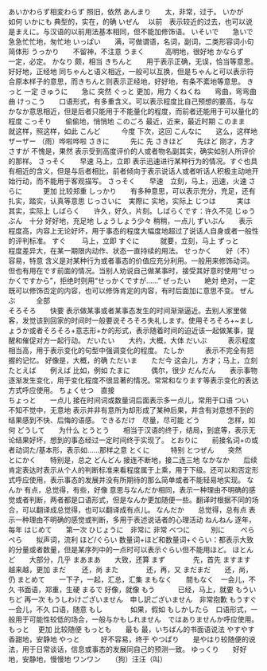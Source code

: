 あいかわらず相変わらず  照旧，依然
あんまり　　太，非常，过于。
いかが　　　如何
いかにも   典型的，实在，的确
いぜん　 以前　表示较近的过去，也可以说是まえに。与汉语的以前用法基本相同，但不能加修饰语。
いそいで　　急いで　急急忙忙地，匆忙地
いっぱい　　满，可做谓语，名词，副词，二类形容词小句简体形
うっかり　　不留神，不注意
うまく　　　高明地，很好地
かならず　　一定，必定。
かなり     颇，相当
きちんと　　用于表示正确，无误，恰当等意思。好好地，正经地 同ちゃんと语义相近，一般可以互换，但是ちゃんと可以表示符合原本样子的意思，而きちんと则表示正经地，好好地，有条不紊地等意思。
きっと     一定
きゅうに　　急に  突然
ぐっと     更加，用力
くねくね　　弯曲，弯弯曲曲
けっこう　　口语形式，有多重含义。可以表示程度比自己预想的要高，与なかなか意思相近，但是后者只能用于不能量化的程度，而前者还能用于可以量化的程度
こっそり　　偷偷地，悄悄地
このごろ   最近，近来，最近时期
このまま　　就这样，照这样，如此
こんど　　　今度  下次，这回
こんなに　　这么，这样地
ザーザー   （雨）哗啦哗啦
さきに　　　先に  先
さきほど　　先ほど  刚才，方才
さすが     不愧是，果然  表示受到高度评价的人或者物名副其实，确实如别人所评价的那样。
さっそく　　早速   马上，立即  表示迅速进行某种行为的情况。すぐ也具有相近的含义，但是与后者相比，前者倾向于表示说话人或者听话人积极主动地开始行动，而不能用于客观描写。
さっそく　　早速　立刻，马上，迅速，火速
さらに　　　更加 比较郑重
しっかり　　有多种意思，可以表示充分，充足，还有扎实，踏实，认真等意思
じっさいに　実際に  实地，实际上
じつは　　　実は   其实，实际上
しばらく　　许久，好久，片刻。しばらくです：许久不见
じゅうぶん　十分 好好地，充足地
しょうしょう少々   稍稍，一点儿
ずいぶん　　表示程度高，内容上无论好坏，用于事态的程度大幅度地超过了说话人自身或者一般性的评判标准。
すぐ   　　马上，立即
すぐに　　　就要，立刻，马上
ずっと　　　程度差异大，在某一期限内动作、状态一直持续的用法。
せっかく　　好（不）容易，特意  含义是对某种行为或者事态的价值应充分利用。一般用来修饰动词。但也有用在です前面的情况。当别人劝说自己做某事时，接受其好意时使用“せっかくですから”，拒绝时则用“せっかくですが……”
ぜったい　　絶対   绝对，一定 既可以修饰否定的内容，也可以修饰肯定的内容，有时后面加に意思不变。
ぜんぶ　　　全部  
そろそろ　　快要  表示做某事或者某事态发生的时间渐渐逼近。去别人家里做客，发觉该到回家的时间时一般要说そろそろ失礼します。使用そろそろ+~ましょうか或者そろそろ+意志形+か的形式，表示随着时间的迫近该一起做某事，提醒和催促对方一起行动。
だいたい　　大约，大概，大体
だいぶ　　　表示程度相当高，用于表示变化的句型中强调变化的程度。
たしか　　　表示不完全有把握的记忆。 好像是，大概，的确
ただいま　　ただ今  这会儿，方才；马上，立刻
たとえば　　例えば 比如，例如
たまに　　　偶尔，很少
だんだん　　表示事物逐渐发生变化，用于变化程度不很显著的情况。常常和なります等表示变化的表达方式呼应使用。
ちょくせつ　直接   
ちょっと　　一点儿  接在时间词或数量词后面表示多一点儿，常用于口语
つい　　　　不知不觉中，无意地 表示并非有意所为却形成了某种后果，并含有对意想不到的结果感到不快、后悔的语感。
できるだけ　尽量，尽可能
どう　　　　怎样，如何
どうして　　为什么
とうとう　　相当于汉语的终于，结局，到底等，表示无论结果好坏，想到的事态经过一定时间终于实现了。
とおりに　　前接名词+の或者动词た/基本形，表示如……那样之意
とくに　　　特别
とつぜん　　突然    
とにかく　　特别是，总之
どんどん   接连不断地，接二连三地
なかなか　　后续肯定表达时表示从个人的判断标准来看程度属于上乘，用于下级。还可以和否定形式呼应使用，表示事态的发展并没有所期待的那么简单或者不能轻易地实现。
なんか     有点，总觉得，有些，好像 意思与なんだか相同，表示一种理由不明确的感觉或者判断，两者都是口语形式，但是なんか更加随便一些。翻译时根据不同的场合，可以翻译成总觉得，也可以翻译成有点儿。
なんだか　　总觉得，总有点 表示一种理由不明确的感觉或判断，多用于表述说话者的心理活动
ねんねん   逐年，每年
はじめて　　第一次
ひじょうに　非常に  非常
べつに　　　別に　　
ぺらぺら　　拟声词，流利
ほど/ぐらい 数量词+ほど和数量词+ぐらい：都表示大致的分量或者数量，但是某序列中的一点时可以表示ぐらい但不能用ほど。
ほとんど　　大部分，几乎
まあまあ　　大致，还算
まず　　　　先，首先
ますます   越来越，更加
まだ   　　还，尚
また　　　　还，再，又
まだまだ　　还，尚，仍
まとめて　　一下子，一起，汇总，汇集
まもなく　　間もなく　一会儿，不久  书面语，郑重，生硬
まるで     好像，就像
もう  　　　已经，马上，就要
もういちど  再一次
もうしわけございません　申し訳ございません　非常抱歉
もうすぐ　　一会儿，不久 口语，随意
もし　　　　如果，假如
もしかしたら　口语形式，一般用于可能性较低的场合，一般与かもしれません　ではありませんか呼应使用。
もっと   　更加 比较随便
もっとも　　最も   最，いちばん的书面语说法
やすやす　　香甜地，安静地
やっと　　　好不容易，终于
やつぱり　　是やはり较随便的说法，用于日常谈话，信息或事态的发展同自己的预测一致。
ゆっくり　　好好地，安静地，慢慢地
ワンワン　　（狗）汪汪（叫）